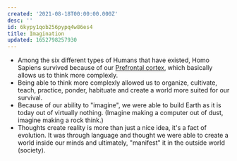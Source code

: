 ```yaml
---
created: '2021-08-18T00:00:00.000Z'
desc: ''
id: 6kypy1qob256pypq4w86es4
title: Imagination
updated: 1652798257930
---
```

   
   
- Among the six different types of Humans that have existed, Homo Sapiens survived because of our [Prefrontal cortex](/not_created.md), which basically allows us to think more complexly.   
- Being able to think more complexly allowed us to organize, cultivate, teach, practice, ponder, habituate and create a world more suited for our survival.   
- Because of our ability to "imagine", we were able to build Earth as it is today out of virtually nothing. (Imagine making a computer out of dust, imagine making a rock think.)   
- Thoughts create reality is more than just a nice idea, it's a fact of evolution. It was through language and thought we were able to create a world inside our minds and ultimately, "manifest" it in the outside world (society).